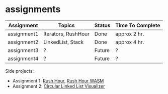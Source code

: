 # assignments

| Assignment | Topics | Status | Time To Complete |
| ---------- | -------| ------ | ---------------- |
| assignment1 | Iterators, RushHour | Done | approx 2 hr. | 
| assignment2 | LinkedList, Stack | Done | approx 4 hr. |
| assignment3 | ? | Future | ? |
| assignment4 | ? | Future | ? |

Side projects:

* Assignment 1: [Rush Hour](https://github.com/nathanesau/rushhour), [Rush Hour WASM](https://github.com/nathanesau/rushhour_wasm)
* Assignment 2: [Circular Linked List Visualizer](https://github.com/nathanesau/data_structure_visualizations)